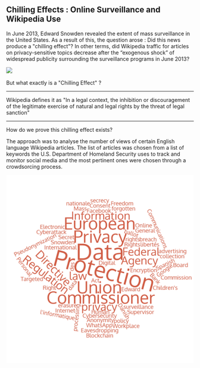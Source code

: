 ## Chilling Effects : Online Surveillance and Wikipedia Use

In June 2013, Edward Snowden revealed the extent of mass surveillance in the United States. As a result of this, the question arose : Did this news produce a "chilling effect"? In other terms, did Wikipedia traffic for articles on privacy-sensitive topics decrease after the “exogenous shock” of widespread publicity surrounding the surveillance programs in June 2013?

<img src="\images\surveillance.jpg">

But what exactly is a "Chilling Effect" ?

---

Wikipedia defines it as "In a legal context, the inhibition or discouragement of the legitimate exercise of natural and legal rights by the threat of legal sanction"

---

How do we prove this chilling effect exists?

The approach was to analyse the number of views of certain English language Wikipedia articles. The list of articles was chosen from a list of keywords the U.S. Department of Homeland Security uses to track and monitor social media and the most pertinent ones were chosen through a crowdsorcing process.



<img src="\images\wordcloud.png">
